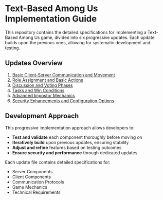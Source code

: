 # Text-Based Among Us Implementation Guide

This repository contains the detailed specifications for implementing a Text-Based Among Us game, divided into six progressive updates. Each update builds upon the previous ones, allowing for systematic development and testing.

## Updates Overview

1. [Basic Client-Server Communication and Movement](update1.md)
2. [Role Assignment and Basic Actions](update2.md)
3. [Discussion and Voting Phases](update3.md)
4. [Tasks and Win Conditions](update4.md)
5. [Advanced Impostor Mechanics](update5.md)
6. [Security Enhancements and Configuration Options](update6.md)

## Development Approach

This progressive implementation approach allows developers to:
- **Test and validate** each component thoroughly before moving on
- **Iteratively build** upon previous updates, ensuring stability
- **Adjust and refine** features based on testing outcomes
- **Ensure security and performance** through dedicated updates

Each update file contains detailed specifications for:
- Server Components
- Client Components
- Communication Protocols
- Game Mechanics
- Technical Requirements 